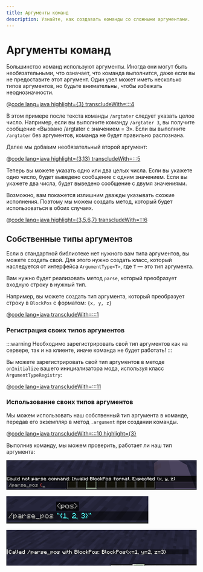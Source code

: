 ```yaml
---
title: Аргументы команд
description: Узнайте, как создавать команды со сложными аргументами.
---
```


# Аргументы команд

Большинство команд используют аргументы. Иногда они могут быть необязательными, что означает, что команда выполнится, даже если вы не предоставите этот аргумент. Один узел может иметь несколько типов аргументов, но будьте внимательны, чтобы избежать неоднозначности.

@[code lang=java highlight={3} transcludeWith=:::4](@/reference/latest/src/main/java/com/example/docs/command/FabricDocsReferenceCommands.java)

В этом примере после текста команды `/argtater` следует указать целое число. Например, если вы выполните команду `/argtater 3`, вы получите сообщение «Вызвано /argtater с значением = 3». Если вы выполните `/argtater` без аргументов, команда не будет правильно распознана.

Далее мы добавим необязательный второй аргумент:

@[code lang=java highlight={3,13} transcludeWith=:::5](@/reference/latest/src/main/java/com/example/docs/command/FabricDocsReferenceCommands.java)

Теперь вы можете указать одно или два целых числа. Если вы укажете одно число, будет выведено сообщение с одним значением. Если вы укажете два числа, будет выведено сообщение с двумя значениями.

Возможно, вам покажется излишним дважды указывать схожие исполнения. Поэтому мы можем создать метод, который будет использоваться в обоих случаях.

@[code lang=java highlight={3,5,6,7} transcludeWith=:::6](@/reference/latest/src/main/java/com/example/docs/command/FabricDocsReferenceCommands.java)

## Собственные типы аргументов

Если в стандартной библиотеке нет нужного вам типа аргументов, вы можете создать свой. Для этого нужно создать класс, который наследуется от интерфейса `ArgumentType<T>`, где `T` — это тип аргумента.

Вам нужно будет реализовать метод `parse`, который преобразует входную строку в нужный тип.

Например, вы можете создать тип аргумента, который преобразует строку в `BlockPos` с форматом: `{x, y, z}`

@[code lang=java transcludeWith=:::1](@/reference/latest/src/main/java/com/example/docs/command/BlockPosArgumentType.java)

### Регистрация своих типов аргументов

:::warning
Необходимо зарегистрировать свой тип аргументов как на сервере, так и на клиенте, иначе команда не будет работать!
:::

Вы можете зарегистрировать свой тип аргументов в методе `onInitialize` вашего инициализатора мода, используя класс `ArgumentTypeRegistry`:

@[code lang=java transcludeWith=:::11](@/reference/latest/src/main/java/com/example/docs/command/FabricDocsReferenceCommands.java)

### Использование своих типов аргументов

Мы можем использовать наш собственный тип аргумента в команде, передав его экземпляр в метод `.argument` при создании команды.

@[code lang=java transcludeWith=:::10 highlight={3}](@/reference/latest/src/main/java/com/example/docs/command/FabricDocsReferenceCommands.java)

Выполнив команду, мы можем проверить, работает ли наш тип аргумента:

![Недопустимый аргумент.](/assets/develop/commands/custom-arguments_fail.png)

![Допустимый аргумент.](/assets/develop/commands/custom-arguments_valid.png)

![Результат команды.](/assets/develop/commands/custom-arguments_result.png)
